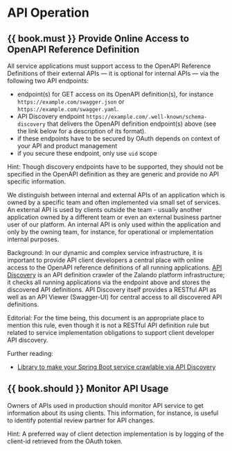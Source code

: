# API Operation

## {{ book.must }} Provide Online Access to OpenAPI Reference Definition

All service applications must support access to the OpenAPI Reference Definitions of their external APIs — it
is optional for internal APIs — via the following two API endpoints:  

* endpoint(s) for GET access on its OpenAPI definition(s), for instance
  `https://example.com/swagger.json` or `https://example.com/swagger.yaml`.
* API Discovery endpoint `https://example.com/.well-known/schema-discovery` that delivers
  the OpenAPI definition endpoint(s) above (see the link below for a description of its format).
* if these endpoints have to be secured by OAuth depends on context of your API and product management
* if you secure these endpoint, only use `uid` scope

Hint: Though discovery endpoints have to be supported, they should not be specified in the OpenAPI definition
as they are generic and provide no API specific information.

We distinguish between internal and external APIs of an application which is owned by a specific team and often
implemented via small set of services. An external API is used by clients outside the team - usually
another application owned by a different team or even an external business partner user of our platform.
An internal API is only used within the application and only by the owning team, for instance,
for operational or implementation internal purposes.

Background: In our dynamic and complex service infrastructure, it is important to provide API client
developers a central place with online access to the OpenAPI reference definitions of all running applications.
[API Discovery](https://github.com/zalando-incubator/api-discovery) is an API definition
crawler of the Zalando platform infrastructure; it checks all running applications via the endpoint above and
stores the discovered API definitions. API Discovery itself provides a RESTful API as well as an
API Viewer (Swagger-UI) for central access to all discovered API definitions.

Editorial: For the time being, this document is an appropriate place to mention this rule, even though it is
not a RESTful API definition rule but related to service implementation obligations to support client developer API discovery.

Further reading:

* [Library to make your Spring Boot service crawlable via API Discovery](https://github.com/zalando-stups/twintip-spring-web)

## {{ book.should }} Monitor API Usage
Owners of APIs used in production should monitor API service to get information about its using clients.
This information, for instance, is useful to identify potential review partner for API changes.

Hint: A preferred way of client detection implementation is by logging of the client-id retrieved from the OAuth token.
